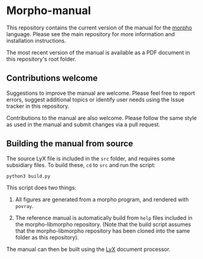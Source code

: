 # Morpho-manual

This repository contains the current version of the manual for the [morpho](https://github.com/Morpho-lang/morpho) language. Please see the main repository for more information and installation instructions.

The most recent version of the manual is available as a PDF document in this repository's root folder.

## Contributions welcome

Suggestions to improve the manual are welcome. Please feel free to report errors, suggest additional topics or identify user needs using the Issue tracker in this repository.

Contributions to the manual are also welcome. Please follow the same style as used in the manual and submit changes via a pull request.

## Building the manual from source

The source LyX file is included in the `src` folder, and requires some subsidiary files. To build these, `cd` to `src` and run the script: 

    python3 build.py

This script does two things:

1. All figures are generated from a morpho program, and rendered with `povray`.

2. The reference manual is automatically build from `help` files included in the morpho-libmorpho repository. (Note that the build script assumes that the morpho-libmorpho repository has been cloned into the same folder as this repository).

The manual can then be built using the [LyX](http://www.lyx.org) document processor.
